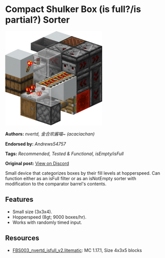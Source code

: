 # Compact Shulker Box (is full?/is partial?) Sorter
<img alt="area_render_29.png" src="images/area_render_29.png?raw=1" height="300px">

**Authors:** *nvertd, 金合欢酱喵~ (acaciachan)*

**Endorsed by:** *Andrews54757*

**Tags:** *Recommended, Tested & Functional, isEmpty/isFull*

**Original post:** [View on Discord](https://discord.com/channels/1375556143186837695/1388316911879848067)

Small device that categorizes boxes by their fill levels at hopperspeed. Can function either as an isFull filter or as an isNotEmpty sorter with modification to the comparator barrel's contents.
## Features
- Small size (3x3x4).
- Hopperspeed (8gt; 9000 boxes/hr).
- Works with randomly timed input.

## Resources
- [FBS003_nvertd_isfull_v2.litematic](attachments/FBS003_nvertd_isfull_v2.litematic): MC 1.17.1, Size 4x3x5 blocks
